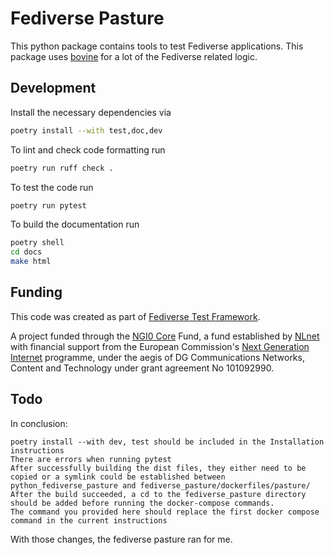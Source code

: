 # Fediverse Pasture

This python package contains tools to test Fediverse applications. This
package uses [bovine](https://bovine.readthedocs.io/en/latest/) for a lot
of the Fediverse related logic.

## Development

Install the necessary dependencies via

```bash
poetry install --with test,doc,dev
```

To lint and check code formatting run

```bash
poetry run ruff check .
```

To test the code run

```bash
poetry run pytest
```

To build the documentation run

```bash
poetry shell
cd docs
make html
```

## Funding

This code was created as part of [Fediverse Test Framework](https://nlnet.nl/project/FediverseTestFramework/).

A project funded through the [NGI0 Core](https://nlnet.nl/core) Fund,
a fund established by [NLnet](https://nlnet.nl/) with financial support from
the European Commission's [Next Generation Internet](https://ngi.eu/) programme,
under the aegis of DG Communications Networks, Content and Technology
under grant agreement No 101092990.

## Todo

In conclusion:

    poetry install --with dev, test should be included in the Installation instructions
    There are errors when running pytest
    After successfully building the dist files, they either need to be copied or a symlink could be established between python_fediverse_pasture and fediverse_pasture/dockerfiles/pasture/
    After the build succeeded, a cd to the fediverse_pasture directory should be added before running the docker-compose commands.
    The command you provided here should replace the first docker compose command in the current instructions

With those changes, the fediverse pasture ran for me.

